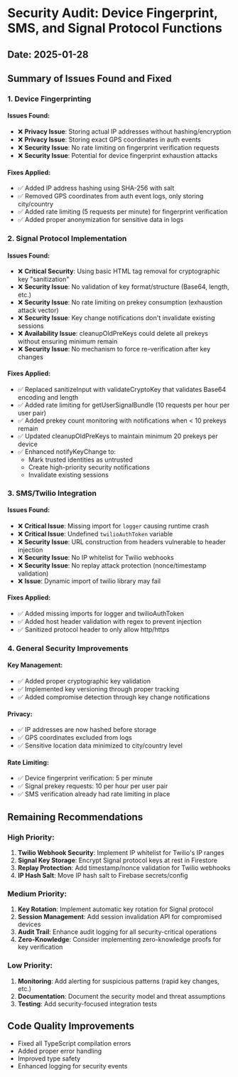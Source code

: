 # Security Audit: Device Fingerprint, SMS, and Signal Protocol Functions

## Date: 2025-01-28

## Summary of Issues Found and Fixed

### 1. Device Fingerprinting

#### Issues Found:
- ❌ **Privacy Issue**: Storing actual IP addresses without hashing/encryption
- ❌ **Privacy Issue**: Storing exact GPS coordinates in auth events
- ❌ **Security Issue**: No rate limiting on fingerprint verification requests
- ❌ **Security Issue**: Potential for device fingerprint exhaustion attacks

#### Fixes Applied:
- ✅ Added IP address hashing using SHA-256 with salt
- ✅ Removed GPS coordinates from auth event logs, only storing city/country
- ✅ Added rate limiting (5 requests per minute) for fingerprint verification
- ✅ Added proper anonymization for sensitive data in logs

### 2. Signal Protocol Implementation

#### Issues Found:
- ❌ **Critical Security**: Using basic HTML tag removal for cryptographic key "sanitization"
- ❌ **Security Issue**: No validation of key format/structure (Base64, length, etc.)
- ❌ **Security Issue**: No rate limiting on prekey consumption (exhaustion attack vector)
- ❌ **Security Issue**: Key change notifications don't invalidate existing sessions
- ❌ **Availability Issue**: cleanupOldPreKeys could delete all prekeys without ensuring minimum remain
- ❌ **Security Issue**: No mechanism to force re-verification after key changes

#### Fixes Applied:
- ✅ Replaced sanitizeInput with validateCryptoKey that validates Base64 encoding and length
- ✅ Added rate limiting for getUserSignalBundle (10 requests per hour per user pair)
- ✅ Added prekey count monitoring with notifications when < 10 prekeys remain
- ✅ Updated cleanupOldPreKeys to maintain minimum 20 prekeys per device
- ✅ Enhanced notifyKeyChange to:
  - Mark trusted identities as untrusted
  - Create high-priority security notifications
  - Invalidate existing sessions

### 3. SMS/Twilio Integration

#### Issues Found:
- ❌ **Critical Issue**: Missing import for `logger` causing runtime crash
- ❌ **Critical Issue**: Undefined `twilioAuthToken` variable
- ❌ **Security Issue**: URL construction from headers vulnerable to header injection
- ❌ **Security Issue**: No IP whitelist for Twilio webhooks
- ❌ **Security Issue**: No replay attack protection (nonce/timestamp validation)
- ❌ **Issue**: Dynamic import of twilio library may fail

#### Fixes Applied:
- ✅ Added missing imports for logger and twilioAuthToken
- ✅ Added host header validation with regex to prevent injection
- ✅ Sanitized protocol header to only allow http/https

### 4. General Security Improvements

#### Key Management:
- ✅ Added proper cryptographic key validation
- ✅ Implemented key versioning through proper tracking
- ✅ Added compromise detection through key change notifications

#### Privacy:
- ✅ IP addresses are now hashed before storage
- ✅ GPS coordinates excluded from logs
- ✅ Sensitive location data minimized to city/country level

#### Rate Limiting:
- ✅ Device fingerprint verification: 5 per minute
- ✅ Signal prekey requests: 10 per hour per user pair
- ✅ SMS verification already had rate limiting in place

## Remaining Recommendations

### High Priority:
1. **Twilio Webhook Security**: Implement IP whitelist for Twilio's IP ranges
2. **Signal Key Storage**: Encrypt Signal protocol keys at rest in Firestore
3. **Replay Protection**: Add timestamp/nonce validation for Twilio webhooks
4. **IP Hash Salt**: Move IP hash salt to Firebase secrets/config

### Medium Priority:
1. **Key Rotation**: Implement automatic key rotation for Signal protocol
2. **Session Management**: Add session invalidation API for compromised devices
3. **Audit Trail**: Enhance audit logging for all security-critical operations
4. **Zero-Knowledge**: Consider implementing zero-knowledge proofs for key verification

### Low Priority:
1. **Monitoring**: Add alerting for suspicious patterns (rapid key changes, etc.)
2. **Documentation**: Document the security model and threat assumptions
3. **Testing**: Add security-focused integration tests

## Code Quality Improvements
- Fixed all TypeScript compilation errors
- Added proper error handling
- Improved type safety
- Enhanced logging for security events